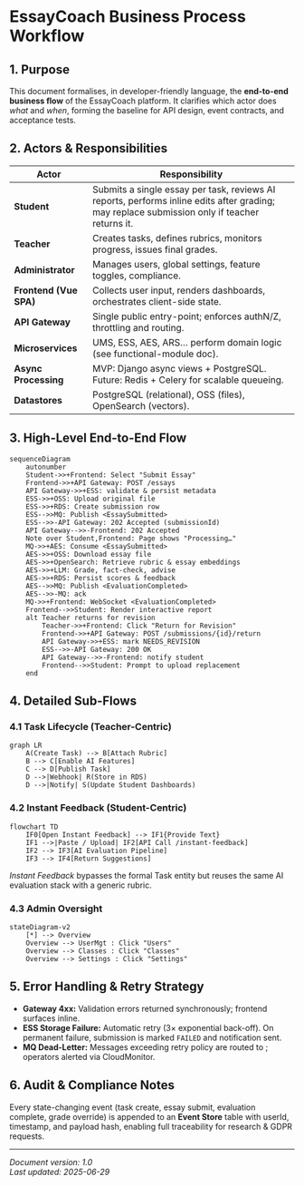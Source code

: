 # EssayCoach Business Process Workflow

## 1. Purpose
This document formalises, in developer-friendly language, the **end-to-end business flow** of the EssayCoach platform.  It clarifies which actor does *what* and *when*, forming the baseline for API design, event contracts, and acceptance tests.

## 2. Actors & Responsibilities
| Actor | Responsibility |
|-------|---------------|
| **Student** | Submits a single essay per task, reviews AI reports, performs inline edits after grading; may replace submission only if teacher returns it. |
| **Teacher** | Creates tasks, defines rubrics, monitors progress, issues final grades. |
| **Administrator** | Manages users, global settings, feature toggles, compliance. |
| **Frontend (Vue SPA)** | Collects user input, renders dashboards, orchestrates client-side state. |
| **API Gateway** | Single public entry-point; enforces authN/Z, throttling and routing. |
| **Microservices** | UMS, ESS, AES, ARS… perform domain logic (see functional-module doc). |
| **Async Processing** | MVP: Django async views + PostgreSQL. Future: Redis + Celery for scalable queueing. |
| **Datastores** | PostgreSQL (relational), OSS (files), OpenSearch (vectors). |

## 3. High-Level End-to-End Flow
```mermaid
sequenceDiagram
    autonumber
    Student->>+Frontend: Select "Submit Essay"
    Frontend->>+API Gateway: POST /essays
    API Gateway->>+ESS: validate & persist metadata
    ESS->>+OSS: Upload original file
    ESS->>+RDS: Create submission row
    ESS-->>MQ: Publish <EssaySubmitted>
    ESS-->>-API Gateway: 202 Accepted (submissionId)
    API Gateway-->>-Frontend: 202 Accepted
    Note over Student,Frontend: Page shows "Processing…"
    MQ->>+AES: Consume <EssaySubmitted>
    AES->>+OSS: Download essay file
    AES->>+OpenSearch: Retrieve rubric & essay embeddings
    AES->>+LLM: Grade, fact-check, advise
    AES->>+RDS: Persist scores & feedback
    AES-->>MQ: Publish <EvaluationCompleted>
    AES-->>-MQ: ack
    MQ->>+Frontend: WebSocket <EvaluationCompleted>
    Frontend-->>Student: Render interactive report
    alt Teacher returns for revision
        Teacher->>+Frontend: Click "Return for Revision"
        Frontend->>+API Gateway: POST /submissions/{id}/return
        API Gateway->>+ESS: mark NEEDS_REVISION
        ESS-->>-API Gateway: 200 OK
        API Gateway-->>-Frontend: notify student
        Frontend-->>Student: Prompt to upload replacement
    end
```

## 4. Detailed Sub-Flows
### 4.1 Task Lifecycle (Teacher-Centric)
```mermaid
graph LR
    A(Create Task) --> B[Attach Rubric]
    B --> C[Enable AI Features]
    C --> D[Publish Task]
    D -->|Webhook| R(Store in RDS)
    D -->|Notify| S(Update Student Dashboards)
```

### 4.2 Instant Feedback (Student-Centric)
```mermaid
flowchart TD
    IF0[Open Instant Feedback] --> IF1{Provide Text}
    IF1 -->|Paste / Upload| IF2[API Call /instant-feedback]
    IF2 --> IF3[AI Evaluation Pipeline]
    IF3 --> IF4[Return Suggestions]
```

*Instant Feedback* bypasses the formal Task entity but reuses the same AI evaluation stack with a generic rubric.

### 4.3 Admin Oversight
```mermaid
stateDiagram-v2
    [*] --> Overview
    Overview --> UserMgt : Click "Users"
    Overview --> Classes : Click "Classes"
    Overview --> Settings : Click "Settings"
```

## 5. Error Handling & Retry Strategy
* **Gateway 4xx:** Validation errors returned synchronously; frontend surfaces inline.
* **ESS Storage Failure:** Automatic retry (3× exponential back-off).  On permanent failure, submission is marked `FAILED` and notification sent.
* **MQ Dead-Letter:** Messages exceeding retry policy are routed to <DLQ>; operators alerted via CloudMonitor.

## 6. Audit & Compliance Notes
Every state-changing event (task create, essay submit, evaluation complete, grade override) is appended to an **Event Store** table with userId, timestamp, and payload hash, enabling full traceability for research & GDPR requests.

---
*Document version: 1.0*  
*Last updated: 2025-06-29* 
